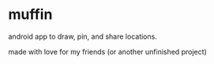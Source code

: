 # muffin
android app to draw, pin, and share locations. 

made with love for my friends (or another unfinished project)
